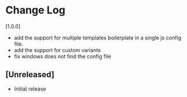 # Change Log
[1.0.0]
- add the support for multiple templates boilerplate in a single js config file.
- add the support for custom variants
- fix windows does not find the config file
## [Unreleased]

- Initial release